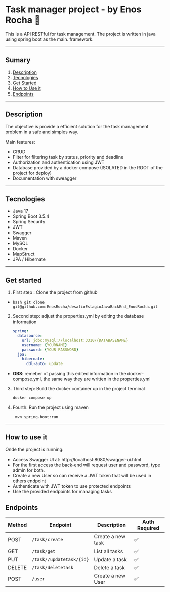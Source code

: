 # Task manager project - by Enos Rocha 📌
This is a API RESTful for task management. The project is written in java using spring boot as the main. framework.

---

## Sumary
1. [Description](#description)
2. [Tecnologies](#tecnologies)
3. [Get Started](#get-started)
4. [How to Use it](#how-to-use-it)
5. [Endpoints](#endpoints)

---

## Description
The objective is provide a efficient solution for the task management problem in a safe and simples way.

Main features:
- CRUD
- Filter for filtering task by status, priority and deadline
- Authorization and authentication using JWT
- Database provided by a docker compose (ISOLATED in the ROOT of the project for deploy)
- Documentation with sweagger

---

## Tecnologies
- Java 17
- Spring Boot 3.5.4
- Spring Security
- JWT 
- Swagger
- Maven
- MySQL
- Docker
- MapStruct
- JPA / Hibernate

---

## Get started

1. First step : Clone the project from github
  - ```bash git clone git@github.com:EnosRocha/desafioEstagioJavaBackEnd_EnosRocha.git ```
2. Second step: adjust the properties.yml by editing the database information
    ```yml
    spring:
      datasource:
        url: jdbc:mysql://localhost:3310/{DATABASENAME}
        username: {YOURNAME}
        password: {YOUR PASSWORD}
      jpa:
        hibernate:
          ddl-auto: update 

    
  - **OBS**: remeber of passing this edited information in the docker-compose.yml, the same way they are written in the properties.yml 
3. Third step: Build the docker container up in the project terminal
    ``` bash
    docker compose up 
4. Fourth: Run the project using maven
   ```bash
    mvn spring-boot:run 

---

## How to use it
Onde the project is running: 
  - Access Swagger UI at: http://localhost:8080/swagger-ui.html
  - For the first access the back-end will request user and password, type admin for both.
  - Create a new User so can receive a JWT token that will be used in others endpoint
  - Authenticate with JWT token to use protected endpoints
  - Use the provided endpoints for managing tasks

## Endpoints
| Method | Endpoint          | Description       | Auth Required |
| ------ | ----------------- | ----------------- | ------------- |
| POST   | `/task/create`    | Create a new task | ✅            |
| GET    | `/task/get`       | List all tasks    | ✅            |
| PUT    | `/task//updatetask/{id}` | Update a task     | ✅             |
| DELETE | `/task/deletetask` | Delete a task    | ✅            |
| POST   | `/user`            | Create a new User | ✅            |






